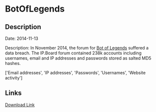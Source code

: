 # BotOfLegends

## Description

Date: 2014-11-13

Description:
In November 2014, the forum for <a href="http://botoflegends.com" target="_blank" rel="noopener">Bot of Legends</a> suffered a data breach. The IP.Board forum contained 238k accounts including usernames, email and IP addresses and passwords stored as salted MD5 hashes.


['Email addresses', 'IP addresses', 'Passwords', 'Usernames', 'Website activity']

## Links

[Download Link](https://link-to.net/1229997/435.14691873275257/dynamic/?r=aHR0cHM6Ly93d3cubWVkaWFmaXJlLmNvbS92aWV3L2VzWVh6d2UxNlpxZnlFWC9ib3RvZmxlZ2VuZHMuY29tL2ZpbGU=)